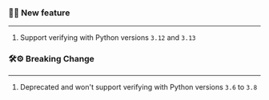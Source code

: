 ### 🎉🎊 **New feature**
<hr>

1. Support verifying with Python versions `3.12` and `3.13`

### 🛠⚙️ **Breaking Change**
<hr>

1. Deprecated and won't support verifying with Python versions `3.6` to `3.8`
